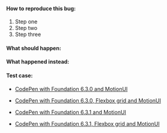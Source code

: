 <!-- For replicatable bugs or feature requests GitHub is the right place. The [Foundation Forum](http://foundation.zurb.com/forum) would be a great place to seek some help with general questions or help with your code. There you can reach out to the community to share your insights or ask questions. -->

#### How to reproduce this bug:

1. Step one
2. Step two
3. Step three

#### What should happen:

#### What happened instead:

#### Test case:

<!-- Give us a link to a CodePen or JSFiddle that recreates the issue. -->

- [CodePen with Foundation 6.3.0 and MotionUI](http://codepen.io/IamManchanda/pen/vgemXR)
- [CodePen with Foundation 6.3.0, Flexbox grid and MotionUI](http://codepen.io/IamManchanda/pen/xgXdRq)

- [CodePen with Foundation 6.3.1 and MotionUI](http://codepen.io/IamManchanda/pen/LWGZxR)
- [CodePen with Foundation 6.3.1, Flexbox grid and MotionUI](http://codepen.io/IamManchanda/pen/zZrBEv)
